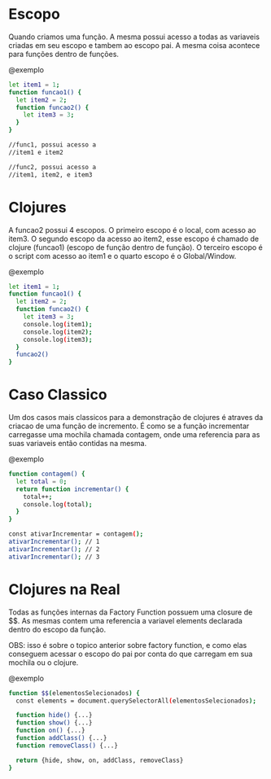# Escopo #

Quando criamos uma função. A mesma possui acesso a todas as variaveis criadas em seu escopo e tambem ao escopo pai. A  mesma coisa acontece para funções dentro de funções.

@exemplo
```bash
let item1 = 1;
function funcao1() {
  let item2 = 2;
  function funcao2() {
    let item3 = 3;
  }
}

//func1, possui acesso a 
//item1 e item2

//func2, possui acesso a
//item1, item2, e item3
```

# Clojures #

A funcao2 possui 4 escopos. O primeiro escopo é o local, com acesso ao item3. O segundo escopo da acesso ao item2, esse escopo é chamado de clojure (funcao1) (escopo de função dentro de função). O terceiro escopo é o script com acesso ao item1 e o quarto escopo é o Global/Window.

@exemplo
```bash
let item1 = 1;
function funcao1() {
  let item2 = 2;
  function funcao2() {
    let item3 = 3;
    console.log(item1);
    console.log(item2);
    console.log(item3);
  }
  funcao2()
}
```

# Caso Classico #

Um dos casos mais classicos para a demonstração de clojures é atraves da criacao de uma função de incremento. É como se a função incrementar carregasse uma mochila chamada contagem, onde uma referencia para as suas variaveis então contidas na mesma.

@exemplo
```bash
function contagem() {
  let total = 0;
  return function incrementar() {
    total++;
    console.log(total);
  }
}

const ativarIncrementar = contagem();
ativarIncrementar(); // 1
ativarIncrementar(); // 2
ativarIncrementar(); // 3
```

# Clojures na Real #

Todas as funções internas da Factory Function possuem uma closure de $$. As mesmas contem uma referencia a variavel elements declarada dentro do escopo da função.

OBS: isso é sobre o topico anterior sobre factory function, e como elas conseguem acessar o escopo do pai por conta do que carregam em sua mochila ou o clojure.

@exemplo
```bash
function $$(elementosSelecionados) {
  const elements = document.querySelectorAll(elementosSelecionados);

  function hide() {...}
  function show() {...}
  function on() {...}
  function addClass() {...}
  function removeClass() {...}

  return {hide, show, on, addClass, removeClass}
}
```
